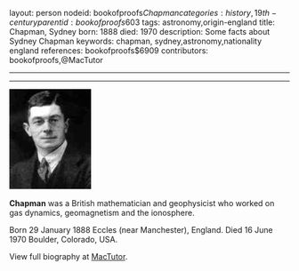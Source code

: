 layout: person
nodeid: bookofproofs$Chapman
categories: history,19th-century
parentid: bookofproofs$603
tags: astronomy,origin-england
title: Chapman, Sydney
born: 1888
died: 1970
description: Some facts about Sydney Chapman
keywords: chapman, sydney,astronomy,nationality england
references: bookofproofs$6909
contributors: bookofproofs,@MacTutor

---


---

![Chapman.jpg](https://github.com/bookofproofs/bookofproofs.github.io/blob/main/_sources/_assets/images/portraits/Chapman.jpg?raw=true)

**Chapman** was a British mathematician and geophysicist who worked on gas dynamics, geomagnetism and the ionosphere.

Born 29 January 1888 Eccles (near Manchester), England. Died 16 June 1970 Boulder, Colorado, USA.


View full biography at [MacTutor](https://mathshistory.st-andrews.ac.uk/Biographies/Chapman/).
